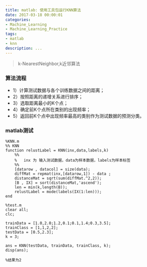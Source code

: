 ```yaml
---
title: matlab: 使用工具包运行KNN算法
date: 2017-03-18 00:00:01
categories:
- Machine_Learning
- Machine_Learning_Practice
tags:
- matlab
- knn
description: ...
---
```


> k-NearestNeighbor,k近邻算法

### 算法流程
* 1）计算测试数据与各个训练数据之间的距离；
* 2）按照距离的递增关系进行排序；
* 3）选取距离最小的K个点；
* 4）确定前K个点所在类别的出现频率；
* 5）返回前K个点中出现频率最高的类别作为测试数据的预测分类。

### matlab测试

  ```
  %KNN.m
  %% KNN
  function relustLabel = KNN(inx,data,labels,k)
      %% 
      %   inx 为 输入测试数据，data为样本数据，labels为样本标签
      %%
      [datarow , datacol] = size(data);
      diffMat = repmat(inx,[datarow,1]) - data ;
      distanceMat = sqrt(sum(diffMat.^2,2));
      [B , IX] = sort(distanceMat,'ascend');
      len = min(k,length(B));
      relustLabel = mode(labels(IX(1:len)));
  end
  
  %test.m
  clear all;
  clc;

  trainData = [1.0,2.0;1.2,0.1;0.1,1.4;0.3,3.5];
  trainClass = [1,1,2,2];
  testData = [0.5,2.3];
  k = 3;

  ans = KNN(testData, trainData, trainClass, k);
  disp(ans);
  
  %结果为2
  ```
